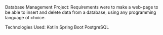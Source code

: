 Database Management Project: 
Requirements were to make a web-page to be able to insert and delete data from a database, using any programming language of choice.

Technologies Used:
Kotlin
Spring Boot
PostgreSQL
